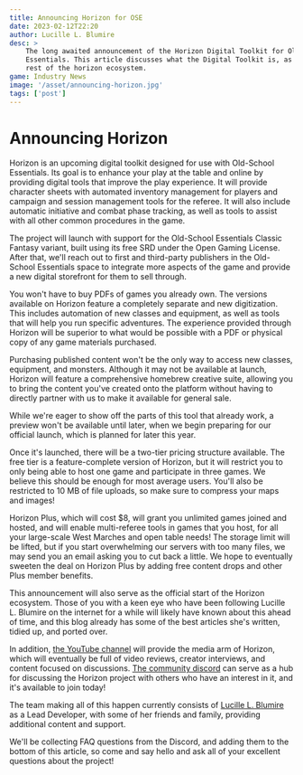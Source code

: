 ```yaml
---
title: Announcing Horizon for OSE
date: 2023-02-12T22:20
author: Lucille L. Blumire
desc: >
    The long awaited announcement of the Horizon Digital Toolkit for Old-School
    Essentials. This article discusses what the Digital Toolkit is, as well as the
    rest of the horizon ecosystem.
game: Industry News
image: '/asset/announcing-horizon.jpg'
tags: ['post']
---
```


# Announcing Horizon

Horizon is an upcoming digital toolkit designed for use with Old-School
Essentials. Its goal is to enhance your play at the table and online by
providing digital tools that improve the play experience. It will provide
character sheets with automated inventory management for players and campaign
and session management tools for the referee. It will also include automatic
initiative and combat phase tracking, as well as tools to assist with all other
common procedures in the game.

The project will launch with support for the Old-School Essentials Classic
Fantasy variant, built using its free SRD under the Open Gaming License. After
that, we'll reach out to first and third-party publishers in the Old-School
Essentials space to integrate more aspects of the game and provide a new
digital storefront for them to sell through.

You won't have to buy PDFs of games you already own. The versions available on
Horizon feature a completely separate and new digitization. This includes
automation of new classes and equipment, as well as tools that will help you
run specific adventures. The experience provided through Horizon will be
superior to what would be possible with a PDF or physical copy of any game
materials purchased.

Purchasing published content won't be the only way to access new classes,
equipment, and monsters. Although it may not be available at launch, Horizon
will feature a comprehensive homebrew creative suite, allowing you to bring the
content you've created onto the platform without having to directly partner
with us to make it available for general sale.

While we're eager to show off the parts of this tool that already work, a
preview won't be available until later, when we begin preparing for our
official launch, which is planned for later this year.

Once it's launched, there will be a two-tier pricing structure available. The
free tier is a feature-complete version of Horizon, but it will restrict you to
only being able to host one game and participate in three games. We believe
this should be enough for most average users. You'll also be restricted to 10
MB of file uploads, so make sure to compress your maps and images!

Horizon Plus, which will cost $8, will grant you unlimited games joined and
hosted, and will enable multi-referee tools in games that you host, for all
your large-scale West Marches and open table needs! The storage limit will be
lifted, but if you start overwhelming our servers with too many files, we may
send you an email asking you to cut back a little. We hope to eventually
sweeten the deal on Horizon Plus by adding free content drops and other Plus
member benefits.

This announcement will also serve as the official start of the Horizon
ecosystem. Those of you with a keen eye who have been following Lucille L.
Blumire on the internet for a while will likely have known about this ahead of
time, and this blog already has some of the best articles she's written, tidied
up, and ported over.

In addition, [the YouTube channel](https://www.youtube.com/@Horizon-RPG) will
provide the media arm of Horizon, which will eventually be full of video
reviews, creator interviews, and content focused on discussions. [The community
discord](https://discord.com/invite/gBUZN42kaX) can serve as a hub for
discussing the Horizon project with others who have an interest in it, and it's
available to join today!

The team making all of this happen currently consists of [Lucille L.
Blumire](https://llblumire.co.uk) as a Lead Developer, with some of her friends
and family, providing additional content and support.

We'll be collecting FAQ questions from the Discord, and adding them to the
bottom of this article, so come and say hello and ask all of your excellent
questions about the project!
